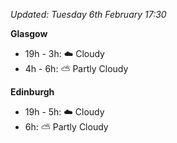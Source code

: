 *Updated: Tuesday 6th February 17:30*

**Glasgow**

* 19h - 3h: :cloud: Cloudy
* 4h - 6h: :partly_sunny: Partly Cloudy

**Edinburgh**

* 19h - 5h: :cloud: Cloudy
* 6h: :partly_sunny: Partly Cloudy
